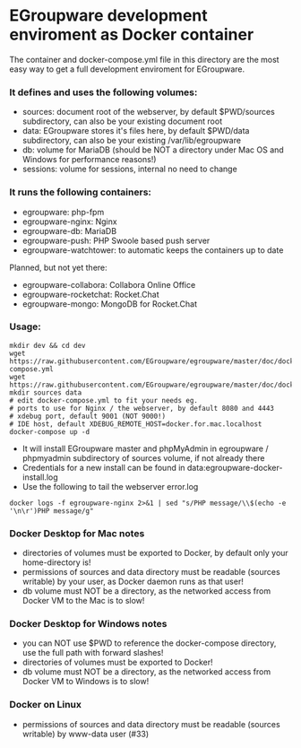 # EGroupware development enviroment as Docker container

The container and docker-compose.yml file in this directory are the most easy way to get a full development enviroment for EGroupware.

### It defines and uses the following volumes:
* sources: document root of the webserver, by default $PWD/sources subdirectory, can also be your existing document root
* data: EGroupware stores it's files here, by default $PWD/data subdirectory, can also be your existing /var/lib/egroupware
* db: volume for MariaDB (should be NOT a directory under Mac OS and Windows for performance reasons!)
* sessions: volume for sessions, internal no need to change

### It runs the following containers:
* egroupware: php-fpm
* egroupware-nginx: Nginx
* egroupware-db: MariaDB
* egroupware-push: PHP Swoole based push server
* egroupware-watchtower: to automatic keeps the containers up to date

Planned, but not yet there:
* egroupware-collabora: Collabora Online Office
* egroupware-rocketchat: Rocket.Chat
* egroupware-mongo: MongoDB for Rocket.Chat

### Usage:
```
mkdir dev && cd dev
wget https://raw.githubusercontent.com/EGroupware/egroupware/master/doc/docker/development/docker-compose.yml
wget https://raw.githubusercontent.com/EGroupware/egroupware/master/doc/docker/development/nginx.conf
mkdir sources data
# edit docker-compose.yml to fit your needs eg.
# ports to use for Nginx / the webserver, by default 8080 and 4443
# xdebug port, default 9001 (NOT 9000!)
# IDE host, default XDEBUG_REMOTE_HOST=docker.for.mac.localhost
docker-compose up -d
```
* It will install EGroupware master and phpMyAdmin in egroupware / phpmyadmin subdirectory of sources volume, if not already there
* Credentials for a new install can be found in data:egroupware-docker-install.log
* Use the following to tail the webserver error.log
```
docker logs -f egroupware-nginx 2>&1 | sed "s/PHP message/\\$(echo -e '\n\r')PHP message/g"
```

### Docker Desktop for Mac notes
* directories of volumes must be exported to Docker, by default only your home-directory is!
* permissions of sources and data directory must be readable (sources writable) by your user, as Docker daemon runs as that user!
* db volume must NOT be a directory, as the networked access from Docker VM to the Mac is to slow!

### Docker Desktop for Windows notes
* you can NOT use $PWD to reference the docker-compose directory, use the full path with forward slashes!
* directories of volumes must be exported to Docker!
* db volume must NOT be a directory, as the networked access from Docker VM to Windows is to slow!

### Docker on Linux
* permissions of sources and data directory must be readable (sources writable) by www-data user (#33)

